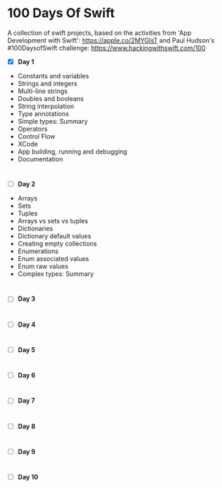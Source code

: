 # 100 Days Of Swift
A collection of swift projects, based on the activities from 'App Development with Swift': https://apple.co/2MYGIsT and Paul Hudson's #100DaysofSwift challenge: https://www.hackingwithswift.com/100


 - [x] <b>Day 1</b>
* Constants and variables
* Strings and integers
* Multi-line strings
* Doubles and booleans
* String interpolation
* Type annotations
* Simple types: Summary
* Operators
* Control Flow
* XCode
* App building, running and debugging
* Documentation

 #
 - [ ] <b>Day 2</b>
 * Arrays 
 * Sets
 * Tuples
 * Arrays vs sets vs tuples
 * Dictionaries 
 * Dictionary default values
 * Creating empty collections 
 * Enumerations
 * Enum associated values
 * Enum raw values
 * Complex types: Summary 
 
  #
 - [ ] <b>Day 3</b>

 #
 - [ ] <b>Day 4</b>
 
 #
 - [ ] <b>Day 5</b>

 #
 - [ ] <b>Day 6</b>
 
 #
 - [ ] <b>Day 7</b>

 #
 - [ ] <b>Day 8</b>
 
 #
 - [ ] <b>Day 9</b>

 #
 - [ ] <b>Day 10</b>
 
